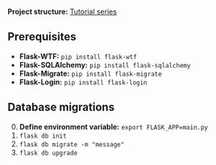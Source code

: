 **Project structure:** [Tutorial series](https://hackersandslackers.com/flask-application-factory/)

## Prerequisites
- **Flask-WTF:** `pip install flask-wtf`
- **Flask-SQLAlchemy:** `pip install flask-sqlalchemy`
- **Flask-Migrate:** `pip install flask-migrate`
- **Flask-Login:** `pip install flask-login`

## Database migrations
0. **Define environment variable:** `export FLASK_APP=main.py`
1. `flask db init`
2. `flask db migrate -m "message"`
3. `flask db upgrade`
